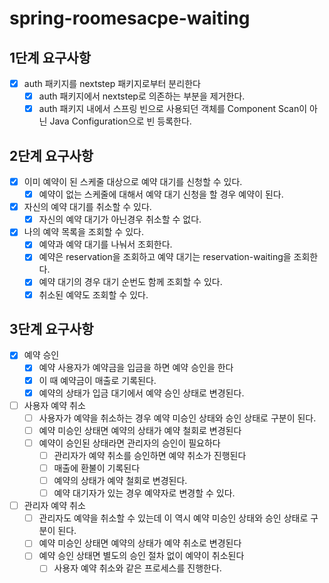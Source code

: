# spring-roomesacpe-waiting

## 1단계 요구사항

* [x] auth 패키지를 nextstep 패키지로부터 분리한다
  * [x] auth 패키지에서 nextstep로 의존하는 부분을 제거한다.
  * [x] auth 패키지 내에서 스프링 빈으로 사용되던 객체를 Component Scan이 아닌 Java Configuration으로 빈 등록한다.

## 2단계 요구사항

* [x] 이미 예약이 된 스케줄 대상으로 예약 대기를 신청할 수 있다.
  * [x] 예약이 없는 스케줄에 대해서 예약 대기 신청을 할 경우 예약이 된다.
* [x] 자신의 예약 대기를 취소할 수 있다.
  * [x] 자신의 예약 대기가 아닌경우 취소할 수 없다.
* [x] 나의 예약 목록을 조회할 수 있다.
  * [x] 예약과 예약 대기를 나눠서 조회한다.
  * [x] 예약은 reservation을 조회하고 예약 대기는 reservation-waiting을 조회한다.
  * [x] 예약 대기의 경우 대기 순번도 함께 조회할 수 있다.
  * [x] 취소된 예약도 조회할 수 있다.

## 3단계 요구사항

* [x] 예약 승인
  * [x] 예약 사용자가 예약금을 입금을 하면 예약 승인을 한다
  * [x] 이 때 예약금이 매출로 기록된다.
  * [x] 예약의 상태가 입금 대기에서 예약 승인 상태로 변경된다.
* [ ] 사용자 예약 취소
  * [ ] 사용자가 예약을 취소하는 경우 예약 미승인 상태와 승인 상태로 구분이 된다.
  * [ ] 예약 미승인 상태면 예약의 상태가 예약 철회로 변경된다
  * [ ] 예약이 승인된 상태라면 관리자의 승인이 필요하다
    * [ ] 관리자가 예약 취소를 승인하면 예약 취소가 진행된다
    * [ ] 매출에 환불이 기록된다
    * [ ] 예약의 상태가 예약 철회로 변경된다.
    * [ ] 예약 대기자가 있는 경우 예약자로 변경할 수 있다.
* [ ] 관리자 예약 취소
  * [ ] 관리자도 예약을 취소할 수 있는데 이 역시 예약 미승인 상태와 승인 상태로 구분이 된다.
  * [ ] 예약 미승인 상태면 예약의 상태가 예약 취소로 변경된다
  * [ ] 예약 승인 상태면 별도의 승인 절차 없이 예약이 취소된다
    * [ ] 사용자 예약 취소와 같은 프로세스를 진행한다.
